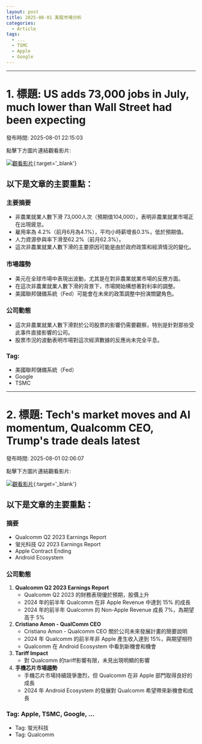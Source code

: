 ```yaml
---
layout: post
title: 2025-08-01 美股市場分析
categories:
  - Article
tags:
  - ...
  - TSMC
  - Apple
  - Google
---
```


---
# 1. 標題: US adds 73,000 jobs in July, much lower than Wall Street had been expecting
發布時間: 2025-08-01 22:15:03

點擊下方圖片連結觀看影片:

 [![觀看影片](https://i.ytimg.com/vi/t-UR8P6IPHk/sddefault.jpg)](https://www.youtube.com/watch?v=t-UR8P6IPHk){:target='_blank'}

## 以下是文章的主要重點：

### 主要摘要
- 非農業就業人數下滑 73,000人次（預期值104,000），表明非農業就業市場正在出現疲怠。
- 雇用率為 4.2%（前月6月為4.1%），平均小時薪增長0.3%，低於預期值。
- 人力資源參與率下滑至62.2%（前月62.3%）。
- 這次非農業就業人數下滑的主要原因可能是由於政府政策和經濟情況的變化。

### 市場趨勢
- 美元在全球市場中表現出波動，尤其是在對非農業就業市場的反應方面。
- 在這次非農業就業人數下滑的背景下，市場開始構想著對利率的調整。
- 美國聯邦儲備系統（Fed）可能會在未來的政策調整中扮演關鍵角色。

### 公司動態
- 這次非農業就業人數下滑對於公司股票的影響仍需要觀察，特別是針對那些受此事件直接影響的公司。
- 股票市況的波動表明市場對這次經濟數據的反應尚未完全平息。

### Tag:
- 美國聯邦儲備系統（Fed）
- Google
- TSMC

---
# 2. 標題: Tech's market moves and AI momentum, Qualcomm CEO, Trump's trade deals latest
發布時間: 2025-08-01 02:06:07

點擊下方圖片連結觀看影片:

 [![觀看影片](https://i.ytimg.com/vi/jDf1YSMda0w/sddefault.jpg)](https://www.youtube.com/watch?v=jDf1YSMda0w){:target='_blank'}

## 以下是文章的主要重點：

### **摘要**

*   Qualcomm Q2 2023 Earnings Report
*   蛍光科技 Q2 2023 Earnings Report
*   Apple Contract Ending 
*   Android Ecosystem 

### **公司動態**

1.  **Qualcomm Q2 2023 Earnings Report**
    *   Qualcomm Q2 2023 的財務表現優於預期，股價上升
    *   2024 年的前半年 Qualcomm 在非 Apple Revenue 中達到 15% 的成長
    *   2024 年的前半年 Qualcomm 的 Non-Apple Revenue 成長 7%，為期望高于 5%
2.  **Cristiano Amon - QualComm CEO**
    *   Cristiano Amon - Qualcomm CEO 關於公司未來發展計畫的簡要說明
    *   2024 年 Qualcomm 的前半年非 Apple 產生收入達到 15%，與期望相符
    *   Qualcomm 在 Android Ecosystem 中看到新機會和機會
3.  **Tariff Impact**
    *   對 Qualcomm 的tariff影響有限，未見出現明顯的影響 
4.  **手機芯片市場趨勢**
    *   手機芯片市場持續競爭激烈，但 Qualcomm 在非 Apple 部門取得良好的成長
    *   2024 年 Android Ecosystem 的發展對 Qualcomm 希望帶來新機會和成長 

### **Tag: Apple, TSMC, Google, ...**

*   Tag: 蛍光科技
*   Tag: Qualcomm

